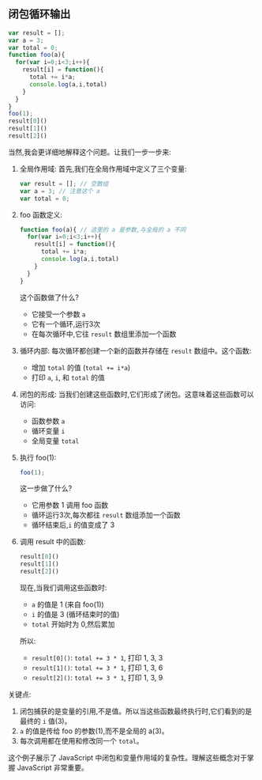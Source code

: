 ## 闭包循环输出

```javascript
var result = [];
var a = 3;
var total = 0;
function foo(a){
  for(var i=0;i<3;i++){
    result[i] = function(){
      total += i*a;
      console.log(a,i,total)
    }
  }
}
foo(1);
result[0]() 
result[1]() 
result[2]() 
```



当然,我会更详细地解释这个问题。让我们一步一步来:

1. 全局作用域: 首先,我们在全局作用域中定义了三个变量:

   ```javascript
   var result = []; // 空数组
   var a = 3; // 注意这个 a
   var total = 0;
   ```

2. foo 函数定义:

   ```javascript
   function foo(a){ // 这里的 a 是参数,与全局的 a 不同
     for(var i=0;i<3;i++){
       result[i] = function(){
         total += i*a;
         console.log(a,i,total)
       }
     }
   }
   ```

   这个函数做了什么?

   - 它接受一个参数 `a`
   - 它有一个循环,运行3次
   - 在每次循环中,它往 `result` 数组里添加一个函数

3. 循环内部: 每次循环都创建一个新的函数并存储在 `result` 数组中。这个函数:

   - 增加 `total` 的值 (`total += i*a`)
   - 打印 `a`, `i`, 和 `total` 的值

4. 闭包的形成: 当我们创建这些函数时,它们形成了闭包。这意味着这些函数可以访问:

   - 函数参数 `a`
   - 循环变量 `i`
   - 全局变量 `total`

5. 执行 foo(1):

   ```javascript
   foo(1);
   ```

   这一步做了什么?

   - 它用参数 1 调用 foo 函数
   - 循环运行3次,每次都往 `result` 数组添加一个函数
   - 循环结束后,`i` 的值变成了 3

6. 调用 result 中的函数:

   ```javascript
   result[0]() 
   result[1]() 
   result[2]()
   ```

   现在,当我们调用这些函数时:

   - `a` 的值是 1 (来自 foo(1))
   - `i` 的值是 3 (循环结束时的值)
   - `total` 开始时为 0,然后累加

   所以:

   - `result[0]()`: `total += 3 * 1`, 打印 1, 3, 3
   - `result[1]()`: `total += 3 * 1`, 打印 1, 3, 6
   - `result[2]()`: `total += 3 * 1`, 打印 1, 3, 9

关键点:

1. 闭包捕获的是变量的引用,不是值。所以当这些函数最终执行时,它们看到的是最终的 `i` 值(3)。
2. `a` 的值是传给 foo 的参数(1),而不是全局的 a(3)。
3. 每次调用都在使用和修改同一个 `total`。

这个例子展示了 JavaScript 中闭包和变量作用域的复杂性。理解这些概念对于掌握 JavaScript 非常重要。